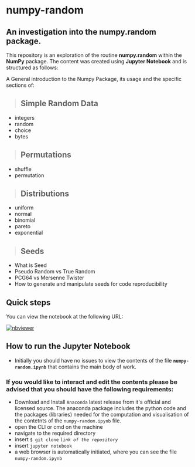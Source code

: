 # numpy-random
## An investigation into the numpy.random package.
This repository is an exploration of the routine **numpy.random** within the **NumPy** package. 
The content was created using **Jupyter Notebook** and is structured as follows:

A General introduction to the Numpy Package, its usage and the specific sections of:

> ## Simple Random Data
- integers
- random
- choice
- bytes

> ## Permutations
- shuffle
- permutation

> ## Distributions
- uniform
- normal
- binomial
- pareto
- exponential

> ## Seeds
-  What is Seed
- Pseudo Random vs True Random
- PCG64 vs Mersenne Twister
- How to generate and manipulate seeds for code reproducibility

## Quick steps

You can view the notebook at the following URL:

[![nbviewer](https://user-images.githubusercontent.com/2791223/29387450-e5654c72-8294-11e7-95e4-090419520edb.png)](https://nbviewer.org/github/G00387867/numpy-random/blob/main/numpy-random.ipynb)

## How to run the Jupyter Notebook
- Initially  you should have no issues to view the contents of the file **`numpy-random.ipynb`** that contains the main body of work.

### If you would like to interact and edit the contents please be advised that you should have the following requirements:

- Download and Install `Anaconda` latest release from it's official and licensed source.
The anaconda package includes the python code and the packages (libraries) needed for the computation and visualisation of the contetnts of the `numpy-random.ipynb` file.
- open the CLI or cmd on the machine
- navigate to the required directory 
- insert `$ git clone` _`link of the repository`_
- insert `jupyter notebook`
- a web browser is automatically initiated, where you can see the file `numpy-random.ipynb`


